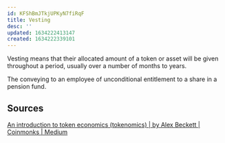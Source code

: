 ```yaml
---
id: KFShBmJTkjUPKyN7fiRqF
title: Vesting
desc: ''
updated: 1634222413147
created: 1634222339101
---
```



Vesting means that their allocated amount of a token or asset will be given throughout a period, usually over a number of months to years.

The conveying to an employee of unconditional entitlement to a share in a pension fund.

## Sources

[An introduction to token economics (tokenomics) | by Alex Beckett | Coinmonks | Medium](https://medium.com/coinmonks/an-introduction-to-token-economics-tokenomics-c6eb9211778f)
